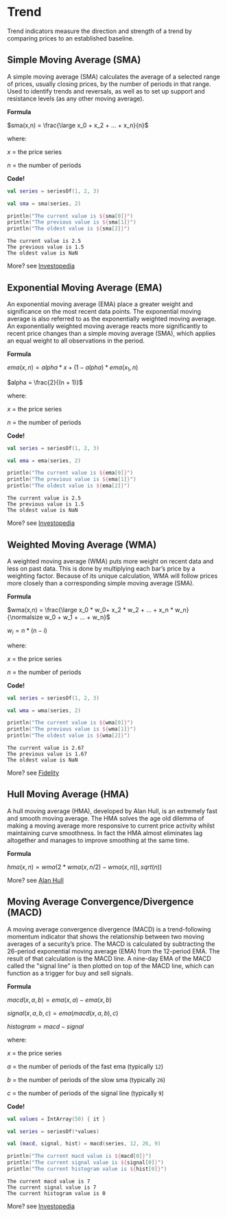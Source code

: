 # Trend

Trend indicators measure the direction and strength of a trend by comparing prices to an established baseline.

## Simple Moving Average (SMA)

A simple moving average (SMA) calculates the average of a selected range of prices, usually closing prices, by the number of periods in that range. Used to identify trends and reversals, as well as to set up support and resistance levels (as any other moving average).

**Formula**

$sma(x,n) = \frac{\large x_0 + x_2 + ... + x_n}{n}$ 

where:

$x$ = the price series

$n$ = the number of periods

**Code!**

```kotlin
val series = seriesOf(1, 2, 3)

val sma = sma(series, 2)

println("The current value is ${sma[0]}")
println("The previous value is ${sma[1]}")
println("The oldest value is ${sma[2]}")
```

```console
The current value is 2.5
The previous value is 1.5
The oldest value is NaN
```

More? see [Investopedia](https://www.investopedia.com/terms/s/sma.asp)

## Exponential Moving Average (EMA)

An exponential moving average (EMA) place a greater weight and significance on the most recent data points. The exponential moving average is also referred to as the exponentially weighted moving average. An exponentially weighted moving average reacts more significantly to recent price changes than a simple moving average (SMA), which applies an equal weight to all observations in the period.

**Formula**

$ema(x,n) = alpha * x + (1 - alpha) * ema(x_1,n)$

$alpha = \frac{2}{(n + 1)}$

where:

$x$ = the price series

$n$ = the number of periods

**Code!**

```kotlin
val series = seriesOf(1, 2, 3)

val ema = ema(series, 2)

println("The current value is ${ema[0]}")
println("The previous value is ${ema[1]}")
println("The oldest value is ${ema[2]}")
```

```console
The current value is 2.5
The previous value is 1.5
The oldest value is NaN
```

More? see [Investopedia](https://www.investopedia.com/terms/e/ema.asp)

## Weighted Moving Average (WMA)

A weighted moving average (WMA) puts more weight on recent data and less on past data. This is done by multiplying each bar’s price by a weighting factor. Because of its unique calculation, WMA will follow prices more closely than a corresponding simple moving average (SMA).

**Formula**

$wma(x,n) = \frac{\large x_0 * w_0+ x_2 * w_2 + ... + x_n * w_n}{\normalsize w_0 + w_1 + ... + w_n}$ 

$w_i = n * (n - i)$

where:

$x$ = the price series

$n$ = the number of periods

**Code!**

```kotlin
val series = seriesOf(1, 2, 3)

val wma = wma(series, 2)

println("The current value is ${wma[0]}")
println("The previous value is ${wma[1]}")
println("The oldest value is ${wma[2]}")
```

```console
The current value is 2.67
The previous value is 1.67
The oldest value is NaN
```

More? see [Fidelity](https://www.fidelity.com/learning-center/trading-investing/technical-analysis/technical-indicator-guide/wma)

## Hull Moving Average (HMA)

A hull moving average (HMA), developed by Alan Hull, is an extremely fast and smooth moving average. The HMA solves the age old dilemma of making a moving average more responsive to current price activity whilst maintaining curve smoothness. In fact the HMA almost eliminates lag altogether and manages to improve smoothing at the same time.

**Formula**

$hma(x,n) = wma(2 * wma(x,n/2) − wma(x,n)), sqrt(n))$

More? see [Alan Hull](https://alanhull.com/hull-moving-average)

## Moving Average Convergence/Divergence (MACD)

A moving average convergence divergence (MACD) is a trend-following momentum indicator that shows the relationship between two moving averages of a security’s price. The MACD is calculated by subtracting the 26-period exponential moving average (EMA) from the 12-period EMA. The result of that calculation is the MACD line. A nine-day EMA of the MACD called the "signal line" is then plotted on top of the MACD line, which can function as a trigger for buy and sell signals.

**Formula**

$macd(x,a,b) = ema(x,a) - ema(x,b)$

$signal(x,a,b,c) = ema(macd(x,a,b), c)$

$histogram = macd - signal$

where:

$x$ = the price series

$a$ = the number of periods of the fast ema (typically `12`)

$b$ = the number of periods of the slow sma (typically `26`)

$c$ = the number of periods of the signal line (typically `9`)

**Code!**

```kotlin
val values = IntArray(50) { it }

val series = seriesOf(*values)

val (macd, signal, hist) = macd(series, 12, 26, 9)

println("The current macd value is ${macd[0]}")
println("The current signal value is ${signal[0]}")
println("The current histogram value is ${hist[0]}")
```

```output
The current macd value is 7
The current signal value is 7
The current histogram value is 0
```

More? see [Investopedia](https://www.investopedia.com/terms/m/macd.asp)